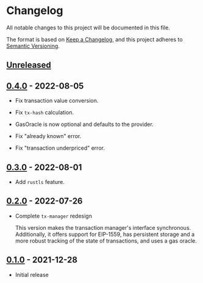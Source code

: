 # Changelog
All notable changes to this project will be documented in this file.

The format is based on [Keep a Changelog](https://keepachangelog.com/en/1.0.0/),
and this project adheres to [Semantic Versioning](https://semver.org/spec/v2.0.0.html).

## [Unreleased]

## [0.4.0] - 2022-08-05
- Fix transaction value conversion.

- Fix `tx-hash` calculation.

- GasOracle is now optional and defaults to the provider.

- Fix "already known" error.

- Fix "transaction underpriced" error.

## [0.3.0] - 2022-08-01
- Add `rustls` feature.

## [0.2.0] - 2022-07-26
- Complete `tx-manager` redesign

  This version makes the transaction manager's interface synchronous.
  Additionally, it offers support for EIP-1559,
  has persistent storage and a more robust tracking of the state of transactions,
  and uses a gas oracle.


## [0.1.0] - 2021-12-28
- Initial release

[Unreleased]: https://github.com/cartesi-corp/tx-manager/compare/v0.4.0...HEAD
[0.4.0]: https://github.com/cartesi-corp/tx-manager/compare/v0.3.0...v0.4.0
[0.3.0]: https://github.com/cartesi-corp/tx-manager/compare/v0.2.0...v0.3.0
[0.2.0]: https://github.com/cartesi-corp/tx-manager/compare/v0.1.0...v0.2.0
[0.1.0]: https://github.com/cartesi-corp/tx-manager/releases/tag/v0.1.0
